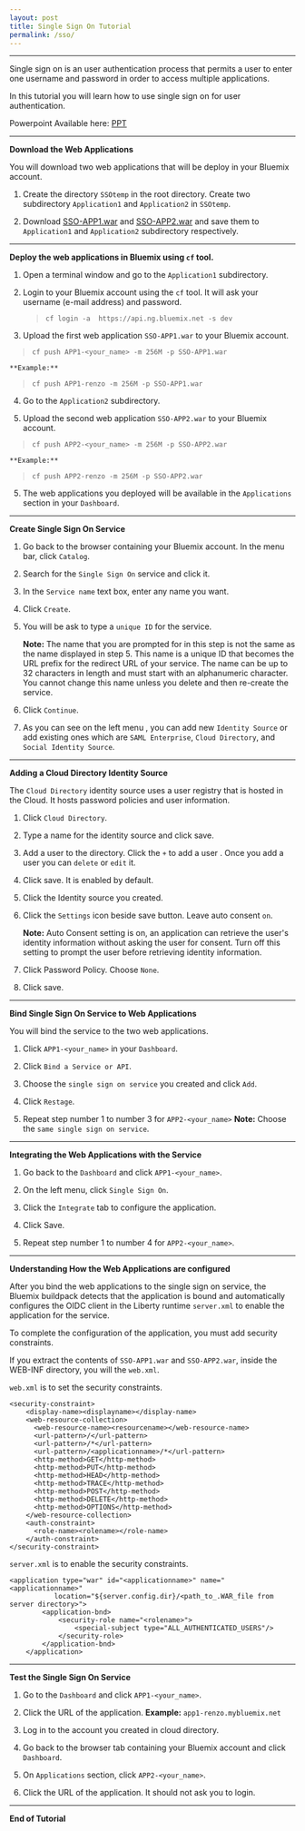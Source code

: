 ```yaml
---
layout: post
title: Single Sign On Tutorial
permalink: /sso/
---
```

----------
Single sign on is an user authentication process that permits a user to enter one username and password in order to access multiple applications.

In this tutorial you will learn how to use single sign on for user authentication. 

Powerpoint Available here: [PPT](https://github.com/renzowu3/renzowu3.github.io/raw/master/Tutorial/Single%20Sign%20On.pptx)

----------

**Download the Web Applications**


You will download two web applications that will be deploy in your Bluemix account.

 1. Create the directory `SSOtemp` in the root directory. Create two subdirectory `Application1` and `Application2` in `SSOtemp`.
 
 2. Download [SSO-APP1.war](https://github.com/renzowu3/renzowu3.github.io/raw/master/Tutorial/SSO-APP1/build/libs/SSO-APP1.war) and [SSO-APP2.war](https://github.com/renzowu3/renzowu3.github.io/raw/master/Tutorial/SSO-APP2/build/libs/SSO-APP2.war) and save them to `Application1` and `Application2` subdirectory respectively.

----------
**Deploy the web applications in Bluemix using `cf` tool.**

 1. Open a terminal window and go to the `Application1` subdirectory.
 2. Login to your Bluemix account using the `cf` tool. It will ask your username (e-mail address) and password.
	 >  `cf login -a  https://api.ng.bluemix.net -s dev`
	 
 3. Upload the first web application `SSO-APP1.war` to your Bluemix account.
 > `cf push APP1-<your_name> -m 256M -p SSO-APP1.war`

	**Example:**
 >`cf push APP1-renzo -m 256M -p SSO-APP1.war`
 4. Go to the `Application2` subdirectory.
 
 5. Upload the second web application `SSO-APP2.war` to your Bluemix account.
  > `cf push APP2-<your_name> -m 256M -p SSO-APP2.war`

	**Example:**
 >`cf push APP2-renzo -m 256M -p SSO-APP2.war`
 5. The web applications you deployed will be available in the `Applications` section in your `Dashboard`.

----------

 **Create Single Sign On Service**
 
 

 1. Go back to the browser containing your Bluemix account. In the menu bar, click `Catalog`.

 2. Search for the `Single Sign On` service and click it.
 
 3. In the `Service name` text box, enter any name you want.
 
 4. Click `Create`.

 5. You will be ask to type a `unique ID` for the service.
 
	 **Note:** 
	 The name that you are prompted for in this step is not the same as the name displayed in step 5. This name is a unique ID that becomes the URL prefix for the redirect URL of your service. The name can be up to 32 characters in length and must start with an alphanumeric character. You cannot change this name unless you delete and then re-create the service.

 6. Click `Continue`.
 
 7. As you can see on the left menu , you can add new `Identity Source` or add  existing ones which are `SAML Enterprise`, `Cloud Directory`, and `Social Identity Source`.
 
 ----------
 
**Adding a Cloud Directory Identity Source** 

The `Cloud Directory` identity source uses a user registry that is hosted in the Cloud. It hosts password policies and user information.

 1. Click `Cloud Directory`.

 2. Type a name for the identity source and click save.
 
 3. Add a user to the directory. Click the `+` to add a user . Once you add a user you can `delete` or `edit` it.
 
 4. Click save. It is enabled by default.
 
 5. Click the Identity source you created.

 6. Click the `Settings` icon beside save button. Leave auto consent `on`.
 
	**Note:** Auto Consent setting is on, an application can retrieve the user's identity information without asking the user for consent. Turn off this setting to prompt the user before retrieving identity information.

 7. Click Password Policy. Choose `None`.
 8. Click save. 

----------
**Bind Single Sign On Service to Web Applications** 

You will bind the service to the two web applications.

 1. Click `APP1-<your_name>` in your `Dashboard`.
 
 2. Click `Bind a Service or API`. 
 
 3. Choose the `single sign on service` you created and click `Add`. 

 4. Click `Restage`.
 
 5. Repeat step number 1 to number 3 for `APP2-<your_name>` 
	 **Note:** Choose the `same single sign on service`.

 ----------
 **Integrating the Web Applications with the Service**

1.	 Go back to the `Dashboard` and click `APP1-<your_name>`.

2.	On the left menu, click `Single Sign On`.

3.	Click the `Integrate` tab to configure the application.

4.	Click Save.

5.	Repeat step number 1  to number 4 for `APP2-<your_name>`.

  ----------
**Understanding How the Web Applications are configured** 

After you bind the web applications to the single sign on service, the Bluemix buildpack detects that the application is bound and automatically configures the OIDC client in the Liberty runtime `server.xml` to enable the application for the service. 

To complete the configuration of the application, you must add security constraints.

If you extract the contents of `SSO-APP1.war` and `SSO-APP2.war`, inside the WEB-INF directory, you will the `web.xml`.

`web.xml` is to set the security constraints.

    <security-constraint>
		<display-name><displayname></display-name>
		<web-resource-collection>
		  <web-resource-name><resourcename></web-resource-name>
		  <url-pattern>/</url-pattern>
		  <url-pattern>/*</url-pattern>
		  <url-pattern>/<applicationname>/*</url-pattern>
		  <http-method>GET</http-method>
		  <http-method>PUT</http-method>
		  <http-method>HEAD</http-method>
		  <http-method>TRACE</http-method>
		  <http-method>POST</http-method>
		  <http-method>DELETE</http-method>
		  <http-method>OPTIONS</http-method>
		</web-resource-collection>
		<auth-constraint>
		  <role-name><rolename></role-name>
		</auth-constraint>
	</security-constraint>

`server.xml` is to enable the security constraints.

    <application type="war" id="<applicationname>" name="<applicationname>" 
               location="${server.config.dir}/<path_to_.WAR_file from server directory>">
            <application-bnd>
                <security-role name="<rolename>">
                    <special-subject type="ALL_AUTHENTICATED_USERS"/>
                </security-role>
            </application-bnd>
        </application>

 ----------
**Test the Single Sign On Service**

 1. Go to the `Dashboard` and click `APP1-<your_name>`.
 
 2. Click the URL of the application.
	  **Example:**  `app1-renzo.mybluemix.net`
	  
 3. Log in to the account you created in cloud directory.
 
 4. Go back to the browser tab containing your Bluemix account and click `Dashboard`.
 
 5. On `Applications` section, click `APP2-<your_name>`.
 
 6. Click the URL of the application. It should not ask you to login.

 ----------
**End of Tutorial**
